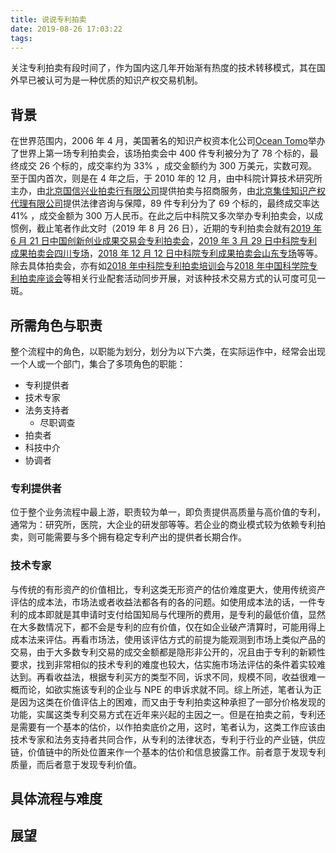 ```yaml
---
title: 说说专利拍卖
date: 2019-08-26 17:03:22
tags:
---
```


关注专利拍卖有段时间了，作为国内这几年开始渐有热度的技术转移模式，其在国外早已被认可为是一种优质的知识产权交易机制。

## 背景

在世界范围内，2006 年 4 月，美国著名的知识产权资本化公司[Ocean Tomo](http://oceantomo.cn/)举办了世界上第一场专利拍卖会，该场拍卖会中 400 件专利被分为了 78 个标的，最终成交 26 个标的，成交率约为 33% ，成交金额约为 300 万美元，实数可观。至于国内首次，则是在 4 年之后，于 2010 年的 12 月，由中科院计算技术研究所主办，由[北京国信兴业拍卖行有限公司](http://www.gxauction.com/)提供拍卖与招商服务，由[北京集佳知识产权代理有限公司](http://www.unitalen.com.cn/)提供法律咨询与保障，89 件专利分为了 69 个标的，最终成交率达 41% ，成交金额为 300 万人民币。在此之后中科院又多次举办专利拍卖会，以成惯例，截止笔者作此文时（2019 年 8 月 26 日），近期的专利拍卖会就有[2019 年 6 月 21 日中国创新创业成果交易会专利拍卖会](http://www.casip.ac.cn/website/news/newsview/912)，[2019 年 3 月 29 日中科院专利成果拍卖会四川专场](http://www.ime.cas.cn/icac/newsroom/newsroom_1/201904/t20190403_5269797.html)，[2018 年 12 月 12 日中科院专利成果拍卖会山东专场](http://www.casip.ac.cn/website/news/newsview/881)等等。除去具体拍卖会，亦有如[2018 年中科院专利拍卖培训会](http://www.casip.ac.cn/website/news/newsview/868)与[2018 年中国科学院专利拍卖座谈会](http://www.casip.ac.cn/website/news/newsview/858)等相关行业配套活动同步开展，对该种技术交易方式的认可度可见一斑。
<!-- more -->

## 所需角色与职责
整个流程中的角色，以职能为划分，划分为以下六类，在实际运作中，经常会出现一个人或一个部门，集合了多项角色的职能：
- 专利提供者
- 技术专家
- 法务支持者
  - 尽职调查
- 拍卖者
- 科技中介
- 协调者

### 专利提供者
位于整个业务流程中最上游，职责较为单一，即负责提供高质量与高价值的专利，通常为：研究所，医院，大企业的研发部等等。若企业的商业模式较为依赖专利拍卖，则可能需要与多个拥有稳定专利产出的提供者长期合作。

### 技术专家
与传统的有形资产的价值相比，专利这类无形资产的估价难度更大，使用传统资产评估的成本法，市场法或者收益法都各有的各的问题。如使用成本法的话，一件专利的成本即就是其申请时支付给国知局与代理所的费用，是专利的最低价值，显然在大多数情况下，都不会是专利的应有价值，仅在如企业破产清算时，可能用得上成本法来评估。再看市场法，使用该评估方式的前提为能观测到市场上类似产品的交易，由于大多数专利交易的成交金额都是隐形非公开的，况且由于专利的新颖性要求，找到非常相似的技术专利的难度也较大，估实施市场法评估的条件着实较难达到。再看收益法，根据专利买方的类型不同，诉求不同，规模不同，收益很难一概而论，如欲实施该专利的企业与 NPE 的申诉求就不同。综上所述，笔者认为正是因为这类在价值评估上的困难，而又由于专利拍卖这种承担了一部分价格发现的功能，实属这类专利交易方式在近年来兴起的主因之一。但是在拍卖之前，专利还是需要有一个基本的估价，以作拍卖底价之用，这时，笔者认为，这类工作应该由技术专家和法务支持者共同合作，从专利的法律状态，专利于行业的产业链，供应链，价值链中的所处位置来作一个基本的估价和信息披露工作。前者意于发现专利质量，而后者意于发现专利价值。

## 具体流程与难度

## 展望
